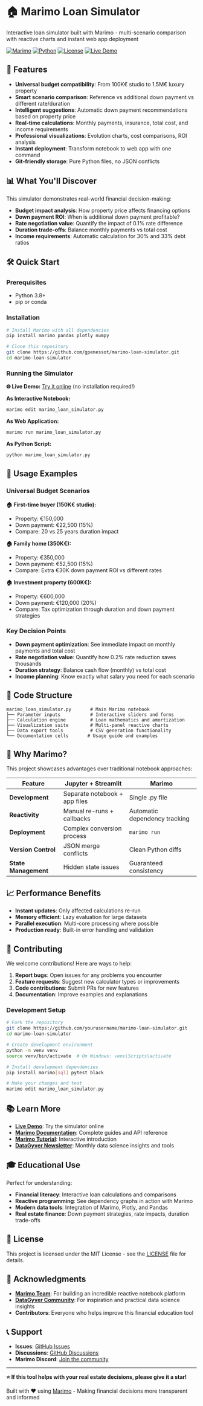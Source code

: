 # 🏠 Marimo Loan Simulator

Interactive loan simulator built with Marimo - multi-scenario comparison with reactive charts and instant web app deployment

[![Marimo](https://img.shields.io/badge/Built%20with-Marimo-blue)](https://marimo.io)
[![Python](https://img.shields.io/badge/Python-3.8%2B-green)](https://python.org)
[![License](https://img.shields.io/badge/License-MIT-yellow.svg)](LICENSE)
[![Live Demo](https://img.shields.io/badge/Live%20Demo-GitHub%20Pages-brightgreen)](https://gpenessot.github.io/marimo-loan-simulator/)

## 🚀 Features

- **Universal budget compatibility**: From 100K€ studio to 1.5M€ luxury property
- **Smart scenario comparison**: Reference vs additional down payment vs different rate/duration
- **Intelligent suggestions**: Automatic down payment recommendations based on property price
- **Real-time calculations**: Monthly payments, insurance, total cost, and income requirements
- **Professional visualizations**: Evolution charts, cost comparisons, ROI analysis
- **Instant deployment**: Transform notebook to web app with one command
- **Git-friendly storage**: Pure Python files, no JSON conflicts

## 📊 What You'll Discover

This simulator demonstrates real-world financial decision-making:

- **Budget impact analysis**: How property price affects financing options
- **Down payment ROI**: When is additional down payment profitable?
- **Rate negotiation value**: Quantify the impact of 0.1% rate difference
- **Duration trade-offs**: Balance monthly payments vs total cost
- **Income requirements**: Automatic calculation for 30% and 33% debt ratios

## 🛠️ Quick Start

### Prerequisites

- Python 3.8+
- pip or conda

### Installation

```bash
# Install Marimo with all dependencies
pip install marimo pandas plotly numpy

# Clone this repository
git clone https://github.com/gpenessot/marimo-loan-simulator.git
cd marimo-loan-simulator
```

### Running the Simulator

**🌐 Live Demo:** [Try it online](https://gpenessot.github.io/marimo-loan-simulator/) (no installation required!)

**As Interactive Notebook:**
```bash
marimo edit marimo_loan_simulator.py
```

**As Web Application:**
```bash
marimo run marimo_loan_simulator.py
```

**As Python Script:**
```bash
python marimo_loan_simulator.py
```

## 🎯 Usage Examples

### Universal Budget Scenarios

**🏠 First-time buyer (150K€ studio):**
- Property: €150,000
- Down payment: €22,500 (15%)
- Compare: 20 vs 25 years duration impact

**🏠 Family home (350K€):**
- Property: €350,000  
- Down payment: €52,500 (15%)
- Compare: Extra €30K down payment ROI vs different rates

**🏠 Investment property (600K€):**
- Property: €600,000
- Down payment: €120,000 (20%)
- Compare: Tax optimization through duration and down payment strategies

### Key Decision Points

- **Down payment optimization**: See immediate impact on monthly payments and total cost
- **Rate negotiation value**: Quantify how 0.2% rate reduction saves thousands
- **Duration strategy**: Balance cash flow (monthly) vs total cost
- **Income planning**: Know exactly what salary you need for each scenario

## 🔧 Code Structure

```
marimo_loan_simulator.py       # Main Marimo notebook
├── Parameter inputs           # Interactive sliders and forms
├── Calculation engine         # Loan mathematics and amortization
├── Visualization suite        # Multi-panel reactive charts
├── Data export tools          # CSV generation functionality
└── Documentation cells       # Usage guide and examples
```

## 🌟 Why Marimo?

This project showcases advantages over traditional notebook approaches:

| Feature | Jupyter + Streamlit | Marimo |
|---------|-------------------|--------|
| **Development** | Separate notebook + app files | Single .py file |
| **Reactivity** | Manual re-runs + callbacks | Automatic dependency tracking |
| **Deployment** | Complex conversion process | `marimo run` |
| **Version Control** | JSON merge conflicts | Clean Python diffs |
| **State Management** | Hidden state issues | Guaranteed consistency |

## 📈 Performance Benefits

- **Instant updates**: Only affected calculations re-run
- **Memory efficient**: Lazy evaluation for large datasets
- **Parallel execution**: Multi-core processing where possible
- **Production ready**: Built-in error handling and validation

## 🤝 Contributing

We welcome contributions! Here are ways to help:

1. **Report bugs**: Open issues for any problems you encounter
2. **Feature requests**: Suggest new calculator types or improvements
3. **Code contributions**: Submit PRs for new features
4. **Documentation**: Improve examples and explanations

### Development Setup

```bash
# Fork the repository
git clone https://github.com/yourusername/marimo-loan-simulator.git
cd marimo-loan-simulator

# Create development environment
python -m venv venv
source venv/bin/activate  # On Windows: venv\Scripts\activate

# Install development dependencies
pip install marimo[sql] pytest black

# Make your changes and test
marimo edit marimo_loan_simulator.py
```

## 📚 Learn More

- **[Live Demo](https://gpenessot.github.io/marimo-loan-simulator/)**: Try the simulator online
- **[Marimo Documentation](https://docs.marimo.io)**: Complete guides and API reference
- **[Marimo Tutorial](https://marimo.io/tutorial)**: Interactive introduction
- **[DataGyver Newsletter](https://datagyver.substack.com/)**: Monthly data science insights and tools

## 🎓 Educational Use

Perfect for understanding:

- **Financial literacy**: Interactive loan calculations and comparisons
- **Reactive programming**: See dependency graphs in action with Marimo
- **Modern data tools**: Integration of Marimo, Plotly, and Pandas
- **Real estate finance**: Down payment strategies, rate impacts, duration trade-offs

## 📄 License

This project is licensed under the MIT License - see the [LICENSE](LICENSE) file for details.

## 🙏 Acknowledgments

- **[Marimo Team](https://marimo.io)**: For building an incredible reactive notebook platform
- **[DataGyver Community](https://datagyver.substack.com/)**: For inspiration and practical data science insights
- **Contributors**: Everyone who helps improve this financial education tool

## 📞 Support

- **Issues**: [GitHub Issues](https://github.com/gpenessot/marimo-loan-simulator/issues)
- **Discussions**: [GitHub Discussions](https://github.com/gpenessot/marimo-loan-simulator/discussions)
- **Marimo Discord**: [Join the community](https://discord.gg/JE7nhX6mD8)

---

**⭐ If this tool helps with your real estate decisions, please give it a star!**

Built with ❤️ using [Marimo](https://marimo.io) - Making financial decisions more transparent and informed